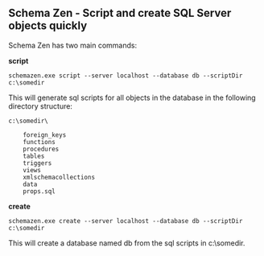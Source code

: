 Schema Zen - Script and create SQL Server objects quickly
--------------------------------------------------------

Schema Zen has two main commands:

**script**

    schemazen.exe script --server localhost --database db --scriptDir c:\somedir

This will generate sql scripts for all objects in the database in the
following directory structure:
```
c:\somedir\

	foreign_keys
	functions
	procedures
	tables
	triggers
	views
	xmlschemacollections
	data
	props.sql
```
**create**

    schemazen.exe create --server localhost --database db --scriptDir c:\somedir

This will create a database named db from the sql scripts in c:\somedir.

